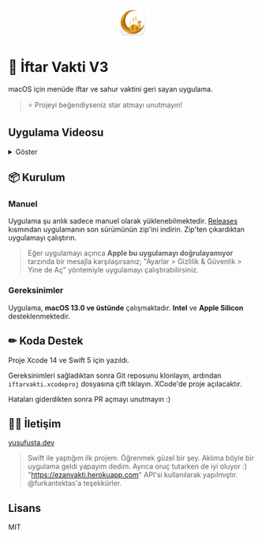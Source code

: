 <p align="center">
  <img src="https://raw.githubusercontent.com/yusufusta/iftarvakti/main/iftarvakti/Assets.xcassets/AppIcon.appiconset/icon_512%401x.png" height=64 />
</p>

# 🕌 İftar Vakti V3
macOS için menüde iftar ve sahur vaktini geri sayan uygulama.

> ⭐️ Projeyi beğendiyseniz star atmayı unutmayın!

## Uygulama Videosu
<details>
  <summary>Göster</summary>

![Screen Recording 2023-03-26 at 16 02 29](https://user-images.githubusercontent.com/46392667/227778690-8745ea11-991a-4d75-b722-d1e89b084daf.gif)

</details>


## 📦 Kurulum

### Manuel
Uygulama şu anlık sadece manuel olarak yüklenebilmektedir. [Releases](https://github.com/yusufusta/iftarvakti/releases) kısmından uygulamanın son sürümünün zip'ini indirin.
Zip'ten çıkardıktan uygulamayı çalıştırın.

> Eğer uygulamayı açınca **Apple bu uygulamayı doğrulayamıyor** tarzında bir mesajla karşılaşırsanız; "Ayarlar > Gizlilik & Güvenlik > Yine de Aç" yöntemiyle uygulamayı çalıştırabilirsiniz.

### Gereksinimler
Uygulama, **macOS 13.0 ve üstünde** çalışmaktadır. **Intel** ve **Apple Silicon** desteklenmektedir.

## ✏ Koda Destek
Proje Xcode 14 ve Swift 5 için yazıldı.

Gereksinimleri sağladıktan sonra Git reposunu klonlayın, ardından `iftarvakti.xcodeproj` dosyasına çift tıklayın. XCode'de proje açılacaktır.

Hataları giderdikten sonra PR açmayı unutmayın :)

## 👨‍💻 İletişim
[yusufusta.dev](https://yusufusta.dev)

> Swift ile yaptığım ilk projem. Öğrenmek güzel bir şey. Aklıma böyle bir uygulama geldi yapayım dedim. Ayrıca oruç tutarken de iyi oluyor :)
> "https://ezanvakti.herokuapp.com" API'si kullanılarak yapılmıştır. @furkantektas'a teşekkürler.
## Lisans

MIT